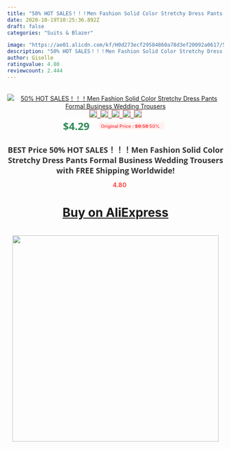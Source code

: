 ```yaml
---
title: "50% HOT SALES！！！Men Fashion Solid Color Stretchy Dress Pants Formal Business Wedding Trousers"
date: 2020-10-19T10:25:36.892Z
draft: false
categories: "Suits & Blazer"

image: "https://ae01.alicdn.com/kf/H0d273ecf29584860a78d3ef20092a0617/50-HOT-SALES-Men-Fashion-Solid-Color-Stretchy-Dress-Pants-Formal-Business-Wedding-Trousers.jpg"
description: "50% HOT SALES！！！Men Fashion Solid Color Stretchy Dress Pants Formal Business Wedding Trousers"
author: Giselle
ratingvalue: 4.80
reviewcount: 2.444
---
```

<br>
<div style="text-align: center;">
<a href="https://s.click.aliexpress.com/e/_A2BQr3" target="_blank" rel="nofollow noopener noreferrer"><img alt="50% HOT SALES！！！Men Fashion Solid Color Stretchy Dress Pants Formal Business Wedding Trousers" class="magnifier-image" src="https://ae01.alicdn.com/kf/H0d273ecf29584860a78d3ef20092a0617/50-HOT-SALES-Men-Fashion-Solid-Color-Stretchy-Dress-Pants-Formal-Business-Wedding-Trousers.jpg_640x640.jpg">
<br>
<img style="border:1px solid salmon" src="https://ae01.alicdn.com/kf/H0d273ecf29584860a78d3ef20092a0617/50-HOT-SALES-Men-Fashion-Solid-Color-Stretchy-Dress-Pants-Formal-Business-Wedding-Trousers.jpg_120x120.jpg">&nbsp;&nbsp;<img style="border:1px solid salmon" src="https://ae01.alicdn.com/kf/H4399f7feadd144f3b46287907ae2172dr/50-HOT-SALES-Men-Fashion-Solid-Color-Stretchy-Dress-Pants-Formal-Business-Wedding-Trousers.jpg_120x120.jpg">&nbsp;&nbsp;<img style="border:1px solid salmon" src="https://ae01.alicdn.com/kf/H0d486d5be13744b288716b928f5a615aS/50-HOT-SALES-Men-Fashion-Solid-Color-Stretchy-Dress-Pants-Formal-Business-Wedding-Trousers.jpg_120x120.jpg">&nbsp;&nbsp;<img style="border:1px solid salmon" src="https://ae01.alicdn.com/kf/Hf35c422449224ffebf75cb36ba900deeV/50-HOT-SALES-Men-Fashion-Solid-Color-Stretchy-Dress-Pants-Formal-Business-Wedding-Trousers.jpg_120x120.jpg">&nbsp;&nbsp;<img style="border:1px solid salmon" src="https://ae01.alicdn.com/kf/H3825b4be47854f26b0e8927c64b594d2F/50-HOT-SALES-Men-Fashion-Solid-Color-Stretchy-Dress-Pants-Formal-Business-Wedding-Trousers.jpg_120x120.jpg"></a></div><br0>
<div style="text-align: center;"><span style="background-color: white; border: 0px; box-sizing: border-box; color: seagreen; display: inline-block; font-family: &quot;open sans&quot; , &quot;arial&quot; , &quot;helvetica&quot; , sans-serif , &quot;heiti&quot;; font-size: 24px; font-stretch: inherit; font-weight: 700; line-height: inherit; margin: 0px 10px 0px 0px; padding: 0px; vertical-align: middle;">$4.29 </span>
<span style="background: rgb(255 , 241 , 241); border-radius: 3px; border: 0px; box-sizing: border-box; color: #ff4747; display: inline-block; font-family: inherit; font-size: 12px; font-stretch: inherit; font-style: inherit; font-variant: inherit; font-weight: 600; line-height: inherit; margin: 0px; padding: 2px 5px; transform: scale(0.9); vertical-align: middle;">Original Price : <b style="text-decoration: line-through;">$8.58 </b> 50%&nbsp;&nbsp;</span></div>
<h1 style="color: #333333; display: inline-block; font-family: &quot;open sans&quot; , &quot;arial&quot; , &quot;helvetica&quot; , sans-serif , &quot;heiti&quot;; font-size: 18px; font-stretch: inherit; font-weight: 700; text-align: center;">BEST Price 50% HOT SALES！！！Men Fashion Solid Color Stretchy Dress Pants Formal Business Wedding Trousers with FREE Shipping Worldwide!</h1>
<div style="color: #ff4747; text-align: center;">
<img src="https://4.bp.blogspot.com/-M0ZcTcb-5uY/XleCXlxnR4I/AAAAAAAAAEc/OrjgMkXV1oMQFaCRZj5HQwOCBcu3w1FegCPcBGAYYCw/s1600/star.png" style="height: 15px;">&nbsp;<b>4.80</b></div>
<div class="button_cont" align="center"><a class="buynow_a" href="https://s.click.aliexpress.com/e/_A2BQr3" target="_blank" rel="nofollow noopener noreferrer"><H1>Buy on AliExpress</H1></a></div><br>
<div class="separator" style="clear: both; text-align: center;">
<img src="https://lh3.googleusercontent.com/-pTy5HemUv9M/XlePHvY0dAI/AAAAAAAAAE4/0nX5iRUoIWY8eMW9Dpxeirr157OZliDIgCLcBGAsYHQ/s1600/badge.gif" width="480">
</div>
